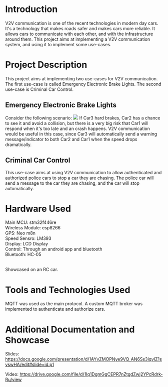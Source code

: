 # Introduction

V2V communication is one of the recent technologies in modern day cars. It's a technology that makes roads safer and makes cars more reliable. It allows cars to communicate with each other, and with the infrastructure around them. This project aims at implementing a V2V communication system, and using it to implement some use-cases.

# Project Description

This project aims at implementing two use-cases for V2V communication. The first use-case is called Emergency Electronic Brake Lights. The second use-case is Criminal Car Control.

## Emergency Electronic Brake Lights

Consider the following scenario:
<img src="https://github.com/ZyadZ2000/v2v_project/assets/85132955/c37a9f30-c037-4251-b53c-5117460b19e2">
If Car3 hard brakes, Car2 has a chance to see it and avoid a collision, but there is a very big risk that Car1 will respond when it's too late and an crash happens. V2V communication would be useful in this case, since Car3 will automatically send a warning message/indicator to both Car2 and Car1 when the speed drops dramatically.

## Criminal Car Control

This use-case aims at using V2V communication to allow authenticated and authorized police cars to stop a car they are chasing. The police car will send a message to the car they are chasing, and the car will stop automatically.

# Hardware Used

Main MCU: stm32f446re<br>
Wireless Module: esp8266<br>
GPS: Neo m8n<br>
Speed Sensro: LM393<br>
Display: LCD Display<br>
Control: Through an android app and bluetooth<br>
Bluetooth: HC-05<br>
<br>

Showcased on an RC car.

# Tools and Technologies Used

MQTT was used as the main protocol. A custom MQTT broker was implemented to authenticate and authorize cars.

# Additional Documentation and Showcase

Slides:
https://docs.google.com/presentation/d/1AYvZMOPNye9VQ_AN6Ss3iqvlZ1svswHA/edit#slide=id.p1

Video:
https://drive.google.com/file/d/1Iq1DgmGgCEPR7nZtgdZwj2YPcRdrk-Ru/view
